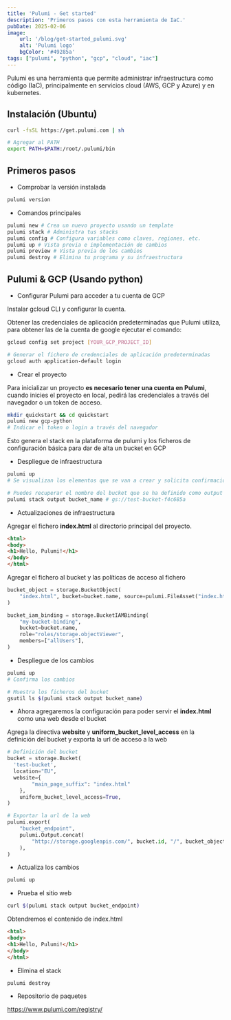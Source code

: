```yaml
---
title: 'Pulumi - Get started'
description: 'Primeros pasos con esta herramienta de IaC.'
pubDate: 2025-02-06
image:
    url: '/blog/get-started_pulumi.svg'
    alt: 'Pulumi logo'
    bgColor: '#49285a'
tags: ["pulumi", "python", "gcp", "cloud", "iac"]
---
```

Pulumi es una herramienta que permite administrar infraestructura como código (IaC), principalmente en servicios cloud (AWS, GCP y Azure) y en kubernetes.

## Instalación (Ubuntu)

```bash
curl -fsSL https://get.pulumi.com | sh

# Agregar al PATH
export PATH=$PATH:/root/.pulumi/bin
```

## Primeros pasos

- Comprobar la versión instalada

```bash
pulumi version
```

- Comandos principales

```bash
pulumi new # Crea un nuevo proyecto usando un template
pulumi stack # Administra tus stacks
pulumi config # Configura variables como claves, regiones, etc.
pulumi up # Vista previa e implementación de cambios
pulumi preview # Vista previa de los cambios
pulumi destroy # Elimina tu programa y su infraestructura
```

## Pulumi & GCP (Usando python)

- Configurar Pulumi para acceder a tu cuenta de GCP

Instalar gcloud CLI y configurar la cuenta.

Obtener las credenciales de aplicación predeterminadas que Pulumi utiliza, para obtener las de la cuenta de google ejecutar el comando:

```bash
gcloud config set project [YOUR_GCP_PROJECT_ID]

# Generar el fichero de credenciales de aplicación predeterminadas
gcloud auth application-default login
```

- Crear el proyecto

Para inicializar un proyecto __es necesario tener una cuenta en Pulumi__, cuando inicies el proyecto en local, pedirá las credenciales a través del navegador o un token de acceso.

```bash
mkdir quickstart && cd quickstart
pulumi new gcp-python
# Indicar el token o login a través del navegador
```

Esto genera el stack en la plataforma de pulumi y los ficheros de configuración básica para dar de alta un bucket en GCP

- Despliegue de infraestructura

```bash
pulumi up
# Se visualizan los elementos que se van a crear y solicita confirmación

# Puedes recuperar el nombre del bucket que se ha definido como output
pulumi stack output bucket_name # gs://test-bucket-f4c685a
```

- Actualizaciones de infraestructura

Agregar el fichero __index.html__ al directorio principal del proyecto.

```html
<html>
<body>
<h1>Hello, Pulumi!</h1>
</body>
</html>
```

Agregar el fichero al bucket y las políticas de acceso al fichero

```python
bucket_object = storage.BucketObject(
    "index.html", bucket=bucket.name, source=pulumi.FileAsset("index.html")
)

bucket_iam_binding = storage.BucketIAMBinding(
    "my-bucket-binding",
    bucket=bucket.name,
    role="roles/storage.objectViewer",
    members=["allUsers"],
)
```

- Despliegue de los cambios

```bash
pulumi up
# Confirma los cambios

# Muestra los ficheros del bucket
gsutil ls $(pulumi stack output bucket_name)
```

- Ahora agregaremos la configuración para poder servir el __index.html__ como una web desde el bucket

Agrega la directiva __website__ y __uniform_bucket_level_access__ en la definición del bucket y exporta la url de acceso a la web

```python
# Definición del bucket
bucket = storage.Bucket(
  'test-bucket',
  location="EU",
  website={
        "main_page_suffix": "index.html"
    },
    uniform_bucket_level_access=True,
)

# Exportar la url de la web
pulumi.export(
    "bucket_endpoint",
    pulumi.Output.concat(
        "http://storage.googleapis.com/", bucket.id, "/", bucket_object.name
    ),
)
```

- Actualiza los cambios

```bash
pulumi up
```

- Prueba el sitio web

```bash
curl $(pulumi stack output bucket_endpoint)
```

Obtendremos el contenido de index.html

```html
<html>
<body>
<h1>Hello, Pulumi!</h1>
</body>
</html>
```

- Elimina el stack

```bash
pulumi destroy
```

- Repositorio de paquetes

https://www.pulumi.com/registry/